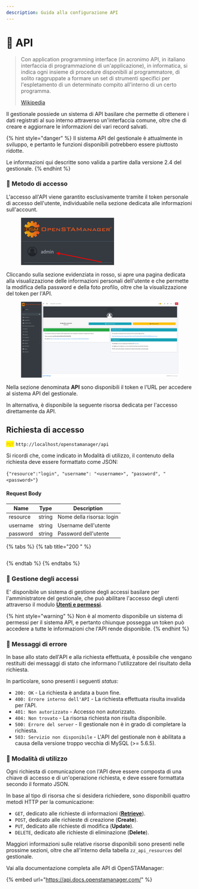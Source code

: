 ```yaml
---
description: Guida alla configurazione API
---
```


# 📙 API

> Con application programming interface (in acronimo API, in italiano interfaccia di programmazione di un'applicazione), in informatica, si indica ogni insieme di procedure disponibili al programmatore, di solito raggruppate a formare un set di strumenti specifici per l'espletamento di un determinato compito all'interno di un certo programma.
>
> [Wikipedia](https://it.wikipedia.org/wiki/Application\_programming\_interface)

Il gestionale possiede un sistema di API basilare che permette di ottenere i dati registrati al suo interno attraverso un'interfaccia comune, oltre che di creare e aggiornare le informazioni dei vari record salvati.

{% hint style="danger" %}
Il sistema API del gestionale è attualmente in sviluppo, e pertanto le funzioni disponibili potrebbero essere piuttosto ridotte.

Le informazioni qui descritte sono valida a partire dalla versione 2.4 del gestionale.
{% endhint %}

### 📙 Metodo di accesso

L'accesso all'API viene garantito esclusivamente tramite il token personale di accesso dell'utente, individuabile nella sezione dedicata alle informazioni sull'account.

<figure><img src="../.gitbook/assets/immagine.png" alt=""><figcaption></figcaption></figure>

Cliccando sulla sezione evidenziata in rosso, si apre una pagina dedicata alla visualizzazione delle informazioni personali dell'utente e che permette la modifica della password e della foto profilo, oltre che la visualizzazione del token per l'API.

<figure><img src="../.gitbook/assets/immagine (812).png" alt=""><figcaption></figcaption></figure>

Nella sezione denominata **API** sono disponibili il token e l'URL per accedere al sistema API del gestionale.

In alternativa, è disponibile la seguente risorsa dedicata per l'accesso direttamente da API.

## Richiesta di accesso

<mark style="color:orange;">`PUT`</mark> `http://localhost/openstamanager/api`

Si ricordi che, come indicato in Modalità di utilizzo, il contenuto della richiesta deve essere formattato come JSON:

`{"resource":"login", "username": "<username>", "password", "<password>"}`

#### Request Body

| Name     | Type   | Description               |
| -------- | ------ | ------------------------- |
| resource | string | Nome della risorsa: login |
| username | string | Username dell'utente      |
| password | string | Password dell'utente      |

{% tabs %}
{% tab title="200 " %}
```
```
{% endtab %}
{% endtabs %}

### 📙 Gestione degli accessi

E' disponibile un sistema di gestione degli accessi basilare per l'amministratore del gestionale, che può abilitare l'accesso degli utenti attraverso il modulo [**Utenti e permessi**](../openstamanager/modules/strumenti/utentiepermessi.md).

{% hint style="warning" %}
Non è al momento disponibile un sistema di permessi per il sistema API, e pertanto chiunque possegga un token può accedere a tutte le informazioni che l'API rende disponibile.
{% endhint %}

### 📙 Messaggi di errore

In base allo stato dell'API e alla richiesta effettuata, è possibile che vengano restituiti dei messaggi di stato che informano l'utilizzatore del risultato della richiesta.

In particolare, sono presenti i seguenti _status_:

* `200: OK` - La richiesta è andata a buon fine.
* `400: Errore interno dell'API` - La richiesta effettuata risulta invalida per l'API.
* `401: Non autorizzato` - Accesso non autorizzato.
* `404: Non trovato` - La risorsa richiesta non risulta disponibile.
* `500: Errore del server` - Il gestionale non è in grado di completare la richiesta.
* `503: Servizio non disponibile` - L'API del gestionale non è abilitata a causa della versione troppo vecchia di MySQL (>= 5.6.5).

### 📙 Modalità di utilizzo

Ogni richiesta di comunicazione con l'API deve essere composta di una chiave di accesso e di un'operazione richiesta, e deve essere formattata secondo il formato JSON.

In base al tipo di risorsa che si desidera richiedere, sono disponibili quattro metodi HTTP per la comunicazione:

* `GET`, dedicato alle richieste di informazioni ([**Retrieve**](broken-reference)).
* `POST`, dedicato alle richieste di creazione (**Create**).
* `PUT`, dedicato alle richieste di modifica (**Update**).
* `DELETE`, dedicato alle richieste di eliminazione (**Delete**).

Maggiori informazioni sulle relative risorse disponibili sono presenti nelle prossime sezioni, oltre che all'interno della tabella `zz_api_resources` del gestionale.



Vai alla documentazione completa alle API di OpenSTAManager:

{% embed url="https://api.docs.openstamanager.com/" %}
